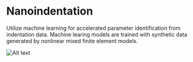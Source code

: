 # Nanoindentation
Utilize machine learning for accelerated parameter identification from indentation data. Machine learing models are trained with synthetic data generated by nonlinear mixed finite element models.



![Alt text](https://github.com/PatrickGio/Nanoindentation/Figures/Figure_1_2.png "Optional title")
